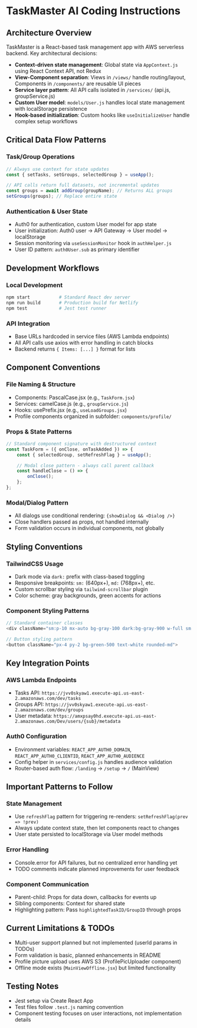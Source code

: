 # TaskMaster AI Coding Instructions

## Architecture Overview

TaskMaster is a React-based task management app with AWS serverless backend. Key architectural decisions:

-   **Context-driven state management**: Global state via `AppContext.js` using React Context API, not Redux
-   **View-Component separation**: Views in `/views/` handle routing/layout, Components in `/components/` are reusable UI pieces
-   **Service layer pattern**: All API calls isolated in `/services/` (api.js, groupService.js)
-   **Custom User model**: `models/User.js` handles local state management with localStorage persistence
-   **Hook-based initialization**: Custom hooks like `useInitializeUser` handle complex setup workflows

## Critical Data Flow Patterns

### Task/Group Operations

```javascript
// Always use context for state updates
const { setTasks, setGroups, selectedGroup } = useApp();

// API calls return full datasets, not incremental updates
const groups = await addGroup(groupName); // Returns ALL groups
setGroups(groups); // Replace entire state
```

### Authentication & User State

-   Auth0 for authentication, custom User model for app state
-   User initialization: Auth0 user → API Gateway → User model → localStorage
-   Session monitoring via `useSessionMonitor` hook in `authHelper.js`
-   User ID pattern: `auth0User.sub` as primary identifier

## Development Workflows

### Local Development

```bash
npm start           # Standard React dev server
npm run build       # Production build for Netlify
npm test            # Jest test runner
```

### API Integration

-   Base URLs hardcoded in service files (AWS Lambda endpoints)
-   All API calls use axios with error handling in catch blocks
-   Backend returns `{ Items: [...] }` format for lists

## Component Conventions

### File Naming & Structure

-   Components: PascalCase.jsx (e.g., `TaskForm.jsx`)
-   Services: camelCase.js (e.g., `groupService.js`)
-   Hooks: usePrefix.jsx (e.g., `useLoadGroups.jsx`)
-   Profile components organized in subfolder: `components/profile/`

### Props & State Patterns

```javascript
// Standard component signature with destructured context
const TaskForm = ({ onClose, onTaskAdded }) => {
    const { selectedGroup, setRefreshFlag } = useApp();

    // Modal close pattern - always call parent callback
    const handleClose = () => {
        onClose();
    };
};
```

### Modal/Dialog Pattern

-   All dialogs use conditional rendering: `{showDialog && <Dialog />}`
-   Close handlers passed as props, not handled internally
-   Form validation occurs in individual components, not globally

## Styling Conventions

### TailwindCSS Usage

-   Dark mode via `dark:` prefix with class-based toggling
-   Responsive breakpoints: `sm:` (640px+), `md:` (768px+), etc.
-   Custom scrollbar styling via `tailwind-scrollbar` plugin
-   Color scheme: gray backgrounds, green accents for actions

### Component Styling Patterns

```javascript
// Standard container classes
<div className="sm:p-10 mx-auto bg-gray-100 dark:bg-gray-900 w-full sm:w-11/12...">

// Button styling pattern
<button className="px-4 py-2 bg-green-500 text-white rounded-md">
```

## Key Integration Points

### AWS Lambda Endpoints

-   Tasks API: `https://jvv0skyaw1.execute-api.us-east-2.amazonaws.com/dev/tasks`
-   Groups API: `https://jvv0skyaw1.execute-api.us-east-2.amazonaws.com/dev/groups`
-   User metadata: `https://amxpsay0hd.execute-api.us-east-2.amazonaws.com/Dev/users/{sub}/metadata`

### Auth0 Configuration

-   Environment variables: `REACT_APP_AUTH0_DOMAIN`, `REACT_APP_AUTH0_CLIENTID`, `REACT_APP_AUTH0_AUDIENCE`
-   Config helper in `services/config.js` handles audience validation
-   Router-based auth flow: `/landing` → `/setup` → `/` (MainView)

## Important Patterns to Follow

### State Management

-   Use `refreshFlag` pattern for triggering re-renders: `setRefreshFlag(prev => !prev)`
-   Always update context state, then let components react to changes
-   User state persisted to localStorage via User model methods

### Error Handling

-   Console.error for API failures, but no centralized error handling yet
-   TODO comments indicate planned improvements for user feedback

### Component Communication

-   Parent-child: Props for data down, callbacks for events up
-   Sibling components: Context for shared state
-   Highlighting pattern: Pass `highlightedTaskID/GroupID` through props

## Current Limitations & TODOs

-   Multi-user support planned but not implemented (userId params in TODOs)
-   Form validation is basic, planned enhancements in README
-   Profile picture upload uses AWS S3 (ProfilePicUploader component)
-   Offline mode exists (`MainViewOffline.jsx`) but limited functionality

## Testing Notes

-   Jest setup via Create React App
-   Test files follow `.test.js` naming convention
-   Component testing focuses on user interactions, not implementation details

